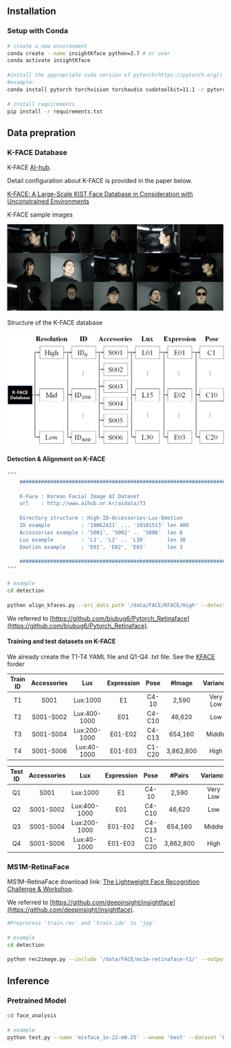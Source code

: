 
## Installation

### Setup with Conda
```bash
# create a new environment
conda create --name insightKface python=3.7 # or over
conda activate insightKface

#install the appropriate cuda version of pytorch(https://pytorch.org/)
#example:
conda install pytorch torchvision torchaudio cudatoolkit=11.1 -c pytorch -c conda-forge

# install requirements
pip install -r requirements.txt
```

## Data prepration

### K-FACE Database
K-FACE [AI-hub](https://aihub.or.kr/).

Detail configuration about K-FACE is provided in the paper below.

[K-FACE: A Large-Scale KIST Face Database in Consideration with
Unconstrained Environments](https://arxiv.org/abs/2103.02211)

K-FACE sample images

![title](_images/kface_sample.png)

Structure of the K-FACE database

![title](_images/structure_of_kface.png)

#### Detection & Alignment on K-FACE

```bash
"""
    ###################################################################

    K-Face : Korean Facial Image AI Dataset
    url    : http://www.aihub.or.kr/aidata/73

    Directory structure : High-ID-Accessories-Lux-Emotion
    ID example          : '19062421' ... '19101513' len 400
    Accessories example : 'S001', 'S002' .. 'S006'  len 6
    Lux example         : 'L1', 'L2' .. 'L30'       len 30
    Emotion example     : 'E01', 'E02', 'E03'       len 3
    
    ###################################################################
"""

# example
cd detection

python align_kfaces.py --ori_data_path '/data/FACE/KFACE/High' --detected_data_path 'kface_retina_align_112x112'
```
We referred to [https://github.com/biubug6/Pytorch_Retinaface](https://github.com/biubug6/Pytorch_Retinaface).

#### Training and test datasets on K-FACE 
We already create the T1-T4 YAML file and Q1-Q4 .txt file. See the [KFACE]() forder

|Train ID|Accessories|Lux|Expression|Pose|#Image|Variance|
|:---:|:---:|:---:|:---:|:---:|:---:|:---:|
|T1|S001|Lux:1000|E1|C4-10|2,590|Very Low|
|T2|S001-S002|Lux:400-1000|E01|C4-C10|46,620|Low|
|T3|S001-S004|Lux:200-1000|E01-E02|C4-C13|654,160|Middle|
|T4|S001-S006|Lux:40-1000|E01-E03|C1-C20|3,862,800|High|

|Test ID |Accessories|Lux|Expression|Pose|#Pairs|Variance|
|:---:|:---:|:---:|:---:|:---:|:---:|:---:|
|Q1|S001|Lux:1000|E1|C4-10|2,590|Very Low|
|Q2|S001-S002|Lux:400-1000|E01|C4-C10|46,620|Low|
|Q3|S001-S004|Lux:200-1000|E01-E02|C4-C13|654,160|Middle|
|Q4|S001-S006|Lux:40-1000|E01-E03|C1-C20|3,862,800|High|

### MS1M-RetinaFace
MS1M-RetinaFace download link: [The Lightweight Face Recognition Challenge & Workshop](https://github.com/deepinsight/insightface/tree/master/challenges/iccv19-lfr).

We referred to [https://github.com/deepinsight/insightface](https://github.com/deepinsight/insightface).
```bash
#Preprocess 'train.rec' and 'train.idx' to 'jpg'

# example
cd detection

python rec2image.py --include '/data/FACE/ms1m-retinaface-t1/' --output 'MS1M-RetinaFace'
```

## Inference

### Pretrained Model


```bash
cd face_analysis

# example
python test.py --name 'mixface_1e-22-m0.25' --wname 'best' --dataset 'kface'
```